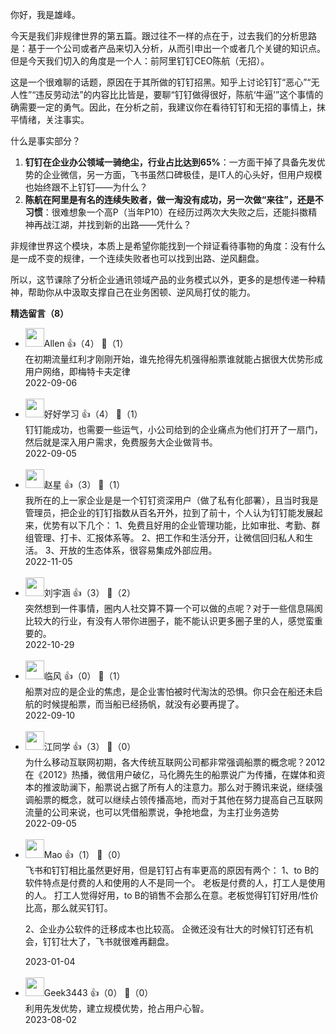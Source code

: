 你好，我是雄峰。

今天是我们非规律世界的第五篇。跟过往不一样的点在于，过去我们的分析思路是：基于一个公司或者产品来切入分析，从而引申出一个或者几个关键的知识点。但是今天我们切入的角度是一个人：前阿里钉钉CEO陈航（无招）。

这是一个很难聊的话题，原因在于其所做的钉钉招黑。知乎上讨论钉钉“恶心”“无人性”“违反劳动法”的内容比比皆是，要聊“钉钉做得很好，陈航‘牛逼’”这个事情的确需要一定的勇气。因此，在分析之前，我建议你在看待钉钉和无招的事情上，抹平情绪，关注事实。

什么是事实部分？

1. **钉钉在企业办公领域一骑绝尘，行业占比达到65%**：一方面干掉了具备先发优势的企业微信，另一方面，飞书虽然口碑极佳，是IT人的心头好，但用户规模也始终跟不上钉钉——为什么？
2. **陈航在阿里是有名的连续失败者，做一淘没有成功，另一次做“来往”，还是不习惯**：很难想象一个高P（当年P10）在经历过两次大失败之后，还能抖擞精神再战江湖，并找到新的出路——凭什么？

非规律世界这个模块，本质上是希望你能找到一个辩证看待事物的角度：没有什么是一成不变的规律，一个连续失败者也可以找到出路、逆风翻盘。

所以，这节课除了分析企业通讯领域产品的业务模式以外，更多的是想传递一种精神，帮助你从中汲取支撑自己在业务困顿、逆风局打仗的能力。
<div><strong>精选留言（8）</strong></div><ul>
<li><img src="https://static001.geekbang.org/account/avatar/00/11/d3/89/fcf95d32.jpg" width="30px"><span>Allen</span> 👍（4） 💬（1）<div>在初期流量红利才刚刚开始，谁先抢得先机强得船票谁就能占据很大优势形成用户网络，即梅特卡夫定律</div>2022-09-06</li><br/><li><img src="https://static001.geekbang.org/account/avatar/00/1a/e3/8f/77b5a753.jpg" width="30px"><span>好好学习</span> 👍（4） 💬（1）<div>钉钉能成功，也需要一些运气，小公司给到的企业痛点为他们打开了一扇门，然后就是深入用户需求，免费服务大企业做背书。</div>2022-09-05</li><br/><li><img src="https://thirdwx.qlogo.cn/mmopen/vi_32/PiajxSqBRaEISlI9yZvVXev3CZvBIoVoo8FoPKDTviaT0tSzwjTlsGDfy3OlY4IYhKbBibj96Oj6z1kfqs3rhgkrw/132" width="30px"><span>赵星</span> 👍（3） 💬（1）<div>我所在的上一家企业是是一个钉钉资深用户（做了私有化部署），且当时我是管理员，把企业的钉钉指数从百名开外，拉到了前十，个人认为钉钉能发展起来，优势有以下几个：
1、免费且好用的企业管理功能，比如审批、考勤、群组管理、打卡、汇报体系等。
2、把工作和生活分开，让微信回归私人和生活。
3、开放的生态体系，很容易集成外部应用。</div>2022-11-05</li><br/><li><img src="https://static001.geekbang.org/account/avatar/00/2e/e1/bf/54aac2e4.jpg" width="30px"><span>刘宇涵</span> 👍（3） 💬（2）<div>突然想到一件事情，圈内人社交算不算一个可以做的点呢？对于一些信息隔阂比较大的行业，有没有人带你进圈子，能不能认识更多圈子里的人，感觉蛮重要的。</div>2022-10-29</li><br/><li><img src="https://static001.geekbang.org/account/avatar/00/11/7a/56/29877cb9.jpg" width="30px"><span>临风</span> 👍（0） 💬（1）<div>船票对应的是企业的焦虑，是企业害怕被时代淘汰的恐惧。你只会在船还未启航的时候提船票，而当船已经扬帆，就没有必要再提了。</div>2022-09-10</li><br/><li><img src="https://static001.geekbang.org/account/avatar/00/10/85/ac/10d68f01.jpg" width="30px"><span>江同学</span> 👍（3） 💬（0）<div>为什么移动互联网初期，各大传统互联网公司都非常强调船票的概念呢？2012在《2012》热播，微信用户破亿，马化腾先生的船票说广为传播，在媒体和资本的推波助澜下，船票说占据了所有人的注意力。那么对于腾讯来说，继续强调船票的概念，就可以继续占领传播高地，而对于其他在努力提高自己互联网流量的公司来说，也可以凭借船票说，争抢地盘，为主打业务造势</div>2022-09-05</li><br/><li><img src="http://thirdwx.qlogo.cn/mmopen/vi_32/PiajxSqBRaELbYFAXthMl6KBS3dKjYX2lAicRL7ZhahfCkabo12dQjhkvxGCc0BaC0IxibOjZdO5RWibD8CIcELb1Q/132" width="30px"><span>Mao</span> 👍（1） 💬（0）<div>飞书和钉钉相比虽然更好用，但是钉钉占有率更高的原因有两个：
1、to B的软件特点是付费的人和使用的人不是同一个。
老板是付费的人，打工人是使用的人。
打工人觉得好用，to B的销售不会那么在意。老板觉得钉钉好用&#47;性价比高，那么就买钉钉。

2、企业办公软件的迁移成本也比较高。
企微还没有壮大的时候钉钉还有机会，钉钉壮大了，飞书就很难再翻盘。</div>2023-01-04</li><br/><li><img src="" width="30px"><span>Geek3443</span> 👍（0） 💬（0）<div>利用先发优势，建立规模优势，抢占用户心智。</div>2023-08-02</li><br/>
</ul>
